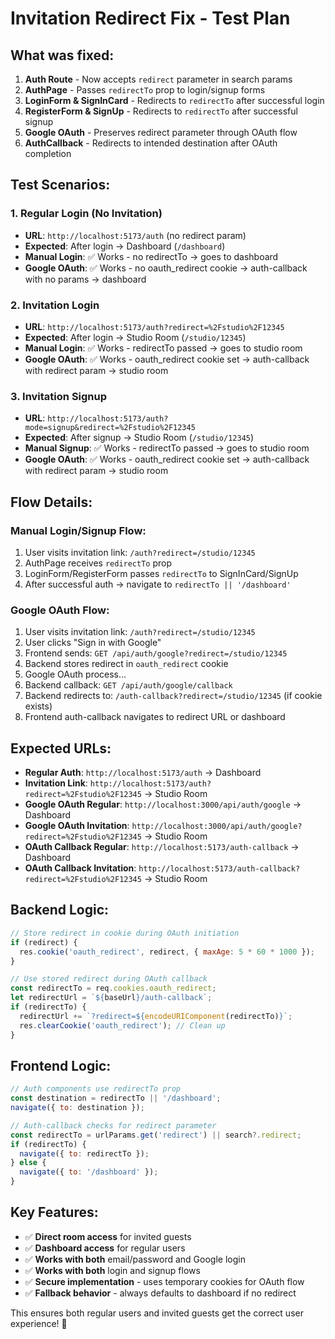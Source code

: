 # Invitation Redirect Fix - Test Plan

## What was fixed:

1. **Auth Route** - Now accepts `redirect` parameter in search params
2. **AuthPage** - Passes `redirectTo` prop to login/signup forms  
3. **LoginForm & SignInCard** - Redirects to `redirectTo` after successful login
4. **RegisterForm & SignUp** - Redirects to `redirectTo` after successful signup
5. **Google OAuth** - Preserves redirect parameter through OAuth flow
6. **AuthCallback** - Redirects to intended destination after OAuth completion

## Test Scenarios:

### 1. **Regular Login (No Invitation)**
- **URL**: `http://localhost:5173/auth` (no redirect param)
- **Expected**: After login → Dashboard (`/dashboard`)
- **Manual Login**: ✅ Works - no redirectTo → goes to dashboard  
- **Google OAuth**: ✅ Works - no oauth_redirect cookie → auth-callback with no params → dashboard

### 2. **Invitation Login** 
- **URL**: `http://localhost:5173/auth?redirect=%2Fstudio%2F12345`
- **Expected**: After login → Studio Room (`/studio/12345`)
- **Manual Login**: ✅ Works - redirectTo passed → goes to studio room
- **Google OAuth**: ✅ Works - oauth_redirect cookie set → auth-callback with redirect param → studio room

### 3. **Invitation Signup**
- **URL**: `http://localhost:5173/auth?mode=signup&redirect=%2Fstudio%2F12345`  
- **Expected**: After signup → Studio Room (`/studio/12345`)
- **Manual Signup**: ✅ Works - redirectTo passed → goes to studio room
- **Google OAuth**: ✅ Works - oauth_redirect cookie set → auth-callback with redirect param → studio room

## Flow Details:

### **Manual Login/Signup Flow:**
1. User visits invitation link: `/auth?redirect=/studio/12345`
2. AuthPage receives `redirectTo` prop 
3. LoginForm/RegisterForm passes `redirectTo` to SignInCard/SignUp
4. After successful auth → navigate to `redirectTo || '/dashboard'`

### **Google OAuth Flow:**
1. User visits invitation link: `/auth?redirect=/studio/12345`
2. User clicks "Sign in with Google"
3. Frontend sends: `GET /api/auth/google?redirect=/studio/12345`
4. Backend stores redirect in `oauth_redirect` cookie
5. Google OAuth process...
6. Backend callback: `GET /api/auth/google/callback`
7. Backend redirects to: `/auth-callback?redirect=/studio/12345` (if cookie exists)
8. Frontend auth-callback navigates to redirect URL or dashboard

## Expected URLs:

- **Regular Auth**: `http://localhost:5173/auth` → Dashboard
- **Invitation Link**: `http://localhost:5173/auth?redirect=%2Fstudio%2F12345` → Studio Room
- **Google OAuth Regular**: `http://localhost:3000/api/auth/google` → Dashboard  
- **Google OAuth Invitation**: `http://localhost:3000/api/auth/google?redirect=%2Fstudio%2F12345` → Studio Room
- **OAuth Callback Regular**: `http://localhost:5173/auth-callback` → Dashboard
- **OAuth Callback Invitation**: `http://localhost:5173/auth-callback?redirect=%2Fstudio%2F12345` → Studio Room

## Backend Logic:

```javascript
// Store redirect in cookie during OAuth initiation
if (redirect) {
  res.cookie('oauth_redirect', redirect, { maxAge: 5 * 60 * 1000 });
}

// Use stored redirect during OAuth callback  
const redirectTo = req.cookies.oauth_redirect;
let redirectUrl = `${baseUrl}/auth-callback`;
if (redirectTo) {
  redirectUrl += `?redirect=${encodeURIComponent(redirectTo)}`;
  res.clearCookie('oauth_redirect'); // Clean up
}
```

## Frontend Logic:

```javascript
// Auth components use redirectTo prop
const destination = redirectTo || '/dashboard';
navigate({ to: destination });

// Auth-callback checks for redirect parameter
const redirectTo = urlParams.get('redirect') || search?.redirect;
if (redirectTo) {
  navigate({ to: redirectTo });
} else {
  navigate({ to: '/dashboard' }); 
}
```

## Key Features:
- ✅ **Direct room access** for invited guests
- ✅ **Dashboard access** for regular users  
- ✅ **Works with both** email/password and Google login
- ✅ **Works with both** login and signup flows  
- ✅ **Secure implementation** - uses temporary cookies for OAuth flow
- ✅ **Fallback behavior** - always defaults to dashboard if no redirect

This ensures both regular users and invited guests get the correct user experience! 🎉
